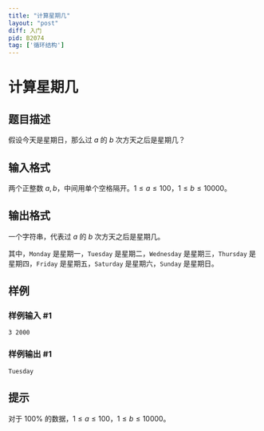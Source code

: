 ```yaml
---
title: "计算星期几"
layout: "post"
diff: 入门
pid: B2074
tag: ['循环结构']
---
```

# 计算星期几
## 题目描述

假设今天是星期日，那么过 $a$ 的 $b$ 次方天之后是星期几？
## 输入格式

两个正整数 $a, b$，中间用单个空格隔开。$1 \le a \le 100$，$1 \le b \le 10000$。
## 输出格式

一个字符串，代表过 $a$ 的 $b$ 次方天之后是星期几。

其中，`Monday` 是星期一，`Tuesday` 是星期二，`Wednesday` 是星期三，`Thursday` 是星期四，`Friday` 是星期五，`Saturday` 是星期六，`Sunday` 是星期日。
## 样例

### 样例输入 #1
```
3 2000
```
### 样例输出 #1
```
Tuesday
```
## 提示

对于 $100 \%$ 的数据，$1 \le a \le 100$，$1 \le b \le 10000$。
